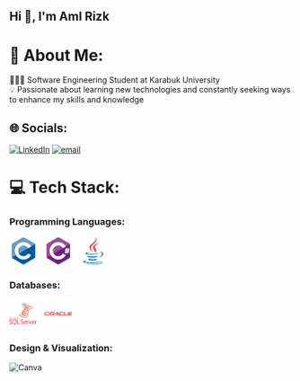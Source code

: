 ## Hi 👋, I'm Aml Rizk

# 💫 About Me:
👩🏻‍💻 Software Engineering Student at Karabuk University<br>💡 Passionate about learning new technologies and constantly seeking ways to enhance my skills and knowledge


## 🌐 Socials:
[![LinkedIn](https://img.shields.io/badge/LinkedIn-0077B5.svg?style=flat-square&logo=linkedin&logoColor=white)](https://www.linkedin.com/in/aml-rizk-b5547530a/) [![email](https://img.shields.io/badge/Email-D14836?logo=gmail&logoColor=white)](mailto:amlrizk03@gmail.com)




# 💻 Tech Stack:


### Programming Languages:
<img src="https://raw.githubusercontent.com/devicons/devicon/1119b9f84c0290e0f0b38982099a2bd027a48bf1/icons/c/c-original.svg" alt="C" width="50" height="50"/> &nbsp;
<img src="https://raw.githubusercontent.com/devicons/devicon/1119b9f84c0290e0f0b38982099a2bd027a48bf1/icons/csharp/csharp-original.svg" alt="C#" width="50" height="50"/> &nbsp;
<img src="https://raw.githubusercontent.com/devicons/devicon/1119b9f84c0290e0f0b38982099a2bd027a48bf1/icons/java/java-original.svg" alt="Java" width="50" height="50"/> &nbsp;


### Databases:

<img src="https://raw.githubusercontent.com/devicons/devicon/1119b9f84c0290e0f0b38982099a2bd027a48bf1/icons/microsoftsqlserver/microsoftsqlserver-plain-wordmark.svg" alt="SQL Server" width="50" height="50"/> &nbsp;
<img src="https://raw.githubusercontent.com/devicons/devicon/1119b9f84c0290e0f0b38982099a2bd027a48bf1/icons/oracle/oracle-original.svg" alt="Oracle" width="50" height="50"/> 


### Design & Visualization:
<img src="https://cdn.jsdelivr.net/gh/devicons/devicon/icons/canva/canva-original.svg" alt="Canva" width="50" height="50"/>








